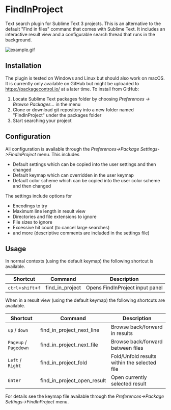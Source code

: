 # FindInProject
Text search plugin for Sublime Text 3 projects. This is an alternative to the default "Find in files" command that comes with Sublime Text. It includes an interactive result view and a configurable search thread that runs in the background.

![example.gif](https://raw.githubusercontent.com/Wramberg/FindInProject/master/example.gif "Example of use")

## Installation
The plugin is tested on Windows and Linux but should also work on macOS. It is currently only available on GitHub but might be uploaded to https://packagecontrol.io/ at a later time. To install from GitHub:

1. Locate Sublime Text packages folder by choosing *Preferences -> Browse Packages...* in the menu
2. Clone or download git repository into a new folder named "FindInProject" under the packages folder
3. Start searching your project

## Configuration
All configuration is available through the *Preferences->Package Settings->FindInProject* menu. This includes

* Default settings which can be copied into the user settings and then changed
* Default keymap which can overridden in the user keymap
* Default color scheme which can be copied into the user color scheme and then changed

The settings include options for

* Encodings to try
* Maximum line length in result view
* Directories and file extensions to ignore
* File sizes to ignore
* Excessive hit count (to cancel large searches)
* and more (descriptive comments are included in the settings file)

## Usage
In normal contexts (using the default keymap) the following shortcut is available.

Shortcut | Command | Description
--- | --- | ---
`ctrl`+`shift`+`f` | find_in_project | Opens FindInProject input panel

When in a result view (using the default keymap) the following shortcuts are available.

Shortcut | Command | Description
--- | --- | ---
`up` / `down` | find_in_project_next_line | Browse back/forward in results
`Pageup` / `Pagedown` | find_in_project_next_file | Browse back/forward between files
`Left` / `Right` | find_in_project_fold | Fold/Unfold results within the selected file
`Enter` | find_in_project_open_result | Open currently selected result

For details see the keymap file available through the *Preferences->Package Settings->FindInProject* menu.
